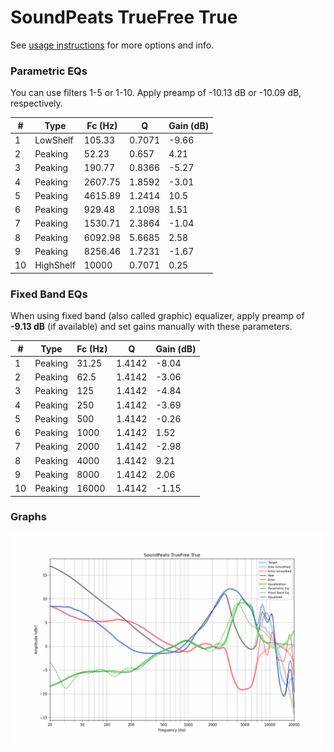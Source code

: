 # SoundPeats TrueFree True
See [usage instructions](https://github.com/jaakkopasanen/AutoEq#usage) for more options and info.

### Parametric EQs
You can use filters 1-5 or 1-10. Apply preamp of -10.13 dB or -10.09 dB, respectively.

|   # | Type      |   Fc (Hz) |      Q |   Gain (dB) |
|-----|-----------|-----------|--------|-------------|
|   1 | LowShelf  |    105.33 | 0.7071 |       -9.66 |
|   2 | Peaking   |     52.23 | 0.657  |        4.21 |
|   3 | Peaking   |    190.77 | 0.8366 |       -5.27 |
|   4 | Peaking   |   2607.75 | 1.8592 |       -3.01 |
|   5 | Peaking   |   4615.89 | 1.2414 |       10.5  |
|   6 | Peaking   |    929.48 | 2.1098 |        1.51 |
|   7 | Peaking   |   1530.71 | 2.3864 |       -1.04 |
|   8 | Peaking   |   6092.98 | 5.6685 |        2.58 |
|   9 | Peaking   |   8256.46 | 1.7231 |       -1.67 |
|  10 | HighShelf |  10000    | 0.7071 |        0.25 |

### Fixed Band EQs
When using fixed band (also called graphic) equalizer, apply preamp of **-9.13 dB** (if available) and set gains manually with these parameters.

|   # | Type    |   Fc (Hz) |      Q |   Gain (dB) |
|-----|---------|-----------|--------|-------------|
|   1 | Peaking |     31.25 | 1.4142 |       -8.04 |
|   2 | Peaking |     62.5  | 1.4142 |       -3.06 |
|   3 | Peaking |    125    | 1.4142 |       -4.84 |
|   4 | Peaking |    250    | 1.4142 |       -3.69 |
|   5 | Peaking |    500    | 1.4142 |       -0.26 |
|   6 | Peaking |   1000    | 1.4142 |        1.52 |
|   7 | Peaking |   2000    | 1.4142 |       -2.98 |
|   8 | Peaking |   4000    | 1.4142 |        9.21 |
|   9 | Peaking |   8000    | 1.4142 |        2.06 |
|  10 | Peaking |  16000    | 1.4142 |       -1.15 |

### Graphs
![](./SoundPeats%20TrueFree%20True.png)
